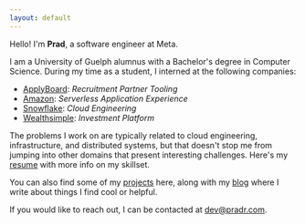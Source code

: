 ```yaml
---
layout: default
---
```


Hello! I'm **Prad**, a software engineer at Meta.

I am a University of Guelph alumnus with a Bachelor's degree in Computer Science. During my time as a
student, I interned at the following companies:

  - [ApplyBoard](https://www.applyboard.com/): *Recruitment Partner Tooling*
  - [Amazon](https://aws.amazon.com/): *Serverless Application Experience*
  - [Snowflake](https://www.snowflake.com/en/): *Cloud Engineering*
  - [Wealthsimple](https://wealthsimple.com): *Investment Platform*

The problems I work on are typically related to cloud engineering, infrastructure, and distributed systems, but that doesn't
stop me from jumping into other domains that present interesting challenges. Here's my [resume](/assets/pdf/resume.pdf) with more info on my skillset.

You can also find some of my [projects](/projects) here, along with my [blog](/blog) where I write about things
I find cool or helpful.

If you would like to reach out, I can be contacted at [dev@pradr.com](mailto:dev@pradr.com).
